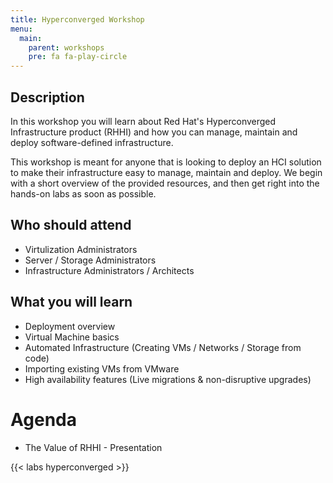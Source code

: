 ```yaml
---
title: Hyperconverged Workshop
menu:
  main:
    parent: workshops
    pre: fa fa-play-circle 
---
```


## Description

In this workshop you will learn about Red Hat's Hyperconverged Infrastructure product (RHHI) and how you can manage, maintain and deploy software-defined infrastructure.

This workshop is meant for anyone that is looking to deploy an HCI solution to make their infrastructure easy to manage, maintain and deploy.  We begin with a short overview of the provided resources, and then get right into the hands-on labs as soon as possible.

## Who should attend

- Virtulization Administrators
- Server / Storage Administrators
- Infrastructure Administrators / Architects

## What you will learn

- Deployment overview
- Virtual Machine basics
- Automated Infrastructure (Creating VMs / Networks / Storage from code)
- Importing existing VMs from VMware
- High availability features (Live migrations & non-disruptive upgrades)

# Agenda

- The Value of RHHI - Presentation

{{< labs hyperconverged >}}
